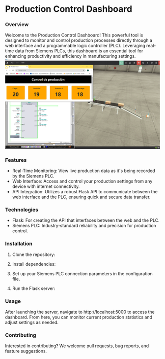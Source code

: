 # Production Control Dashboard
### Overview
Welcome to the Production Control Dashboard! This powerful tool is designed to monitor and control production processes 
directly through a web interface and a programmable logic controller (PLC). Leveraging real-time data from 
Siemens PLCs, this dashboard is an essential tool for enhancing productivity and efficiency in manufacturing settings.
![Production Control Dashboard](/static/images/control%20production.PNG)

### Features
* Real-Time Monitoring: View live production data as it's being recorded by the Siemens PLC.
* Web Interface: Access and control your production settings from any device with internet connectivity.
* API Integration: Utilizes a robust Flask API to communicate between the web interface and the PLC, ensuring quick and
secure data transfer.

### Technologies
* Flask: For creating the API that interfaces between the web and the PLC.
* Siemens PLC: Industry-standard reliability and precision for production control.

### Installation
1. Clone the repository:

2. Install dependencies:

3. Set up your Siemens PLC connection parameters in the configuration file.

4. Run the Flask server:

### Usage
After launching the server, navigate to http://localhost:5000 to access the dashboard. From here, you can monitor
current production statistics and adjust settings as needed.

### Contributing
Interested in contributing? We welcome pull requests, bug reports, and feature suggestions.

